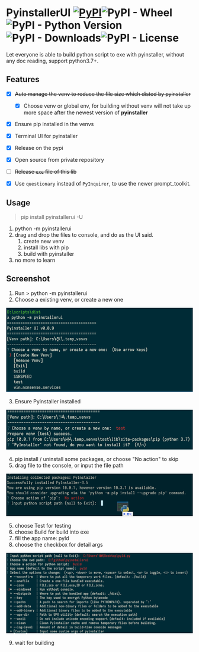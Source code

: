 
# PyinstallerUI [![PyPI](https://img.shields.io/pypi/v/pyinstallerui?style=plastic)](https://pypi.org/project/pyinstallerui/)![PyPI - Wheel](https://img.shields.io/pypi/wheel/pyinstallerui?style=plastic)![PyPI - Python Version](https://img.shields.io/pypi/pyversions/pyinstallerui?style=plastic)![PyPI - Downloads](https://img.shields.io/pypi/dm/pyinstallerui?style=plastic)![PyPI - License](https://img.shields.io/pypi/l/pyinstallerui?style=plastic)

Let everyone is able to build python script to exe with pyinstaller, without any doc reading, support python3.7+.



## Features

- [x] ~~Auto manage the venv to reduce the file size which disted by pyinstaller~~
  - [x] Choose venv or global env, for building without venv will not take up more space after the newest version of **pyinstaller**
- [x] Ensure pip installed in the venvs
- [x] Terminal UI for pyinstaller
- [x] Release on the pypi
- [x] Open source from private repository
- [ ] ~~Release `exe` file of this lib~~
- [x] Use `questionary` instead of `PyInquirer`, to use the newer prompt_toolkit.



## Usage

> pip install pyinstallerui -U

1. python -m pyinstallerui
2. drag and drop the files to console, and do as the UI said.
   1. create new venv
   2. install libs with pip
   3. build with pyinstaller
3. no more to learn



## Screenshot

1. Run > python -m pyinstallerui
2. Choose a existing venv, or create a new one

![](pics/1.png)

3. Ensure Pyinstaller installed

![](pics/2.png)

4. pip install / uninstall some packages, or choose "No action" to skip
5. drag file to the console, or input the file path

![](pics/3.png)

5. choose Test for testing
6. choose Build for build into exe
7. fill the app name: pyld
8. choose the checkbox for detail args

![](pics/4.png)

9. wait for building
